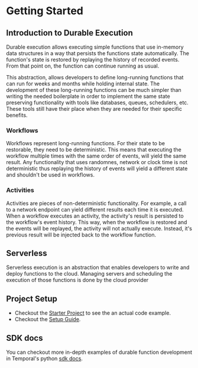 # Getting Started
## Introduction to Durable Execution
Durable execution allows executing simple functions that use in-memory data structures in a way that persists the functions state automatically. The function's state is restored by replaying the history of recorded events. From that point on, the function can continue running as usual.

This abstraction, allows developers to define long-running functions that can run for weeks and months while holding internal state. The development of these long-running functions can be much simpler than writing the needed boilerplate in order to implement the same state preserving functionality with tools like databases, queues, schedulers, etc. These tools still have their place when they are needed for their specific benefits.

### Workflows
Workflows represent long-running functions.
For their state to be restorable, they need to be deterministic. This means that executing the workflow multiple times with the same order of events, will yield the same result.
Any functionality that uses randomnes, network or clock time is not deterministic thus replaying the history of events will yield a different state and shouldn't be used in workflows.

### Activities
Activities are pieces of non-deterministic functionality. For example, a call to a network endpoint can yield different results each time it is executed. When a workflow executes an activity, the activity's result is persisted to the workflow's event history. This way, when the workflow is restored and the events will be replayed, the activity will not actually execute. Instead, it's previous result will be injected back to the workflow function.

## Serverless
Serverless execution is an abstraction that enables developers to write and deploy functions to the cloud. Managing servers and scheduling the execution of those functions is done by the cloud provider

## Project Setup
- Checkout the [Starter Project](https://github.com/danzilberdan/Durable-Serverless-Starter) to see the an actual code example.
- Checkout the [Setup Guide](https://github.com/danzilberdan/Durable-Serverless-Starter/blob/main/SETUP.md).

## SDK docs
You can checkout more in-depth examples of durable function development in Temporal's python [sdk docs](https://docs.temporal.io/dev-guide/python).

